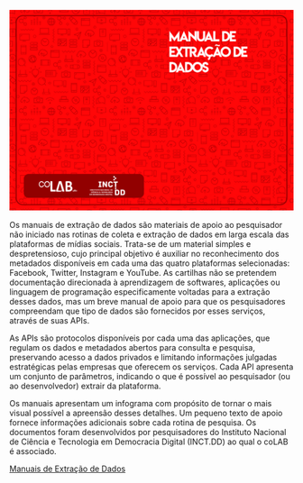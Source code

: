 ![Manuais de Extração de Dados](/images/services/cartilha.jpg)

Os manuais de extração de dados são materiais de apoio ao pesquisador não iniciado nas rotinas de coleta e extração de dados em larga escala das plataformas de mídias sociais. Trata-se de um material simples e despretensioso, cujo principal objetivo é auxiliar no reconhecimento dos metadados disponíveis em cada uma das quatro plataformas selecionadas: Facebook, Twitter, Instagram e YouTube. As cartilhas não se pretendem documentação direcionada à aprendizagem de softwares, aplicações ou linguagem de programação especificamente voltadas para a extração desses dados, mas um breve manual de apoio para que os pesquisadores compreendam que tipo de dados são fornecidos por esses serviços, através de suas APIs.

As APIs são protocolos disponíveis por cada uma das aplicações, que regulam os dados e metadados abertos para consulta e pesquisa, preservando acesso a dados privados e limitando informações julgadas estratégicas pelas empresas que oferecem os serviços. Cada API apresenta um conjunto de parâmetros, indicando o que é possível ao pesquisador (ou ao desenvolvedor) extrair da plataforma.

Os manuais apresentam um infograma com propósito de tornar o mais visual possível a apreensão desses detalhes. Um pequeno texto de apoio fornece informações adicionais sobre cada rotina de pesquisa. Os documentos foram desenvolvidos por pesquisadores do Instituto Nacional de Ciência e Tecnologia em Democracia Digital (INCT.DD) ao qual o coLAB é associado.

 <a class="button button-primary" href="https://github.com/coLAB-UFF/data_apitutorials">Manuais de Extração de Dados</a>
